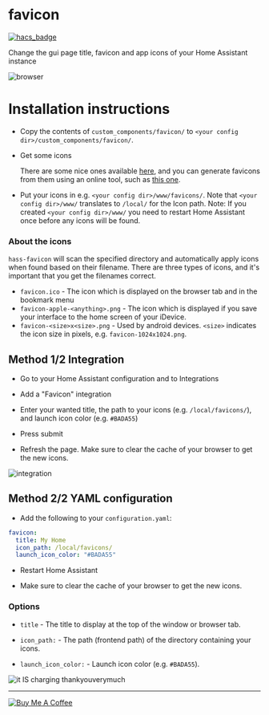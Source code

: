 favicon
=======

[![hacs_badge](https://img.shields.io/badge/HACS-Default-orange.svg)](https://github.com/custom-components/hacs)

Change the gui page title, favicon and app icons of your Home Assistant instance

![browser](https://user-images.githubusercontent.com/1299821/62975860-ad283a80-be1b-11e9-836a-d58a1732fb21.png)

# Installation instructions

- Copy the contents of `custom_components/favicon/` to `<your config dir>/custom_components/favicon/`.

- Get some icons

  There are some nice ones available [here](https://github.com/home-assistant/iOS/tree/master/icons/Alternates), and you can generate favicons from them using an online tool, such as [this one](https://realfavicongenerator.net/).

- Put your icons in e.g. `<your config dir>/www/favicons/`. Note that `<your config dir>/www/` translates to `/local/` for the Icon path.
Note: If you created `<your config dir>/www/` you need to restart Home Assistant once before any icons will be found.

### About the icons
`hass-favicon` will scan the specified directory and automatically apply icons when found based on their filename. There are three types of icons, and it's important that you get the filenames correct.

- `favicon.ico` - The icon which is displayed on the browser tab and in the bookmark menu
- `favicon-apple-<anything>.png` - The icon which is displayed if you save your interface to the home screen of your iDevice.
- `favicon-<size>x<size>.png` - Used by android devices. `<size>` indicates the icon size in pixels, e.g. `favicon-1024x1024.png`.

## Method 1/2 Integration

- Go to your Home Assistant configuration and to Integrations

- Add a "Favicon" integration

- Enter your wanted title, the path to your icons (e.g. `/local/favicons/`), and launch icon color (e.g. `#BADA55`)

- Press submit

- Refresh the page. Make sure to clear the cache of your browser to get the new icons.

![integration](https://user-images.githubusercontent.com/1299821/65991117-1d068900-e48d-11e9-9002-f2253fafa190.gif)

## Method 2/2 YAML configuration

- Add the following to your `configuration.yaml`:

```yaml
favicon:
  title: My Home
  icon_path: /local/favicons/
  launch_icon_color: "#BADA55"
```

- Restart Home Assistant

- Make sure to clear the cache of your browser to get the new icons.

### Options

- `title` - The title to display at the top of the window or browser tab.

- `icon_path:` - The path (frontend path) of the directory containing your icons.

- `launch_icon_color:` - Launch icon color (e.g. `#BADA55`).

![it IS charging thankyouverymuch](https://user-images.githubusercontent.com/1299821/62975899-c29d6480-be1b-11e9-9b6b-9d160ef8b439.jpg)

---
<a href="https://www.buymeacoffee.com/uqD6KHCdJ" target="_blank"><img src="https://www.buymeacoffee.com/assets/img/custom_images/white_img.png" alt="Buy Me A Coffee" style="height: auto !important;width: auto !important;" ></a>
